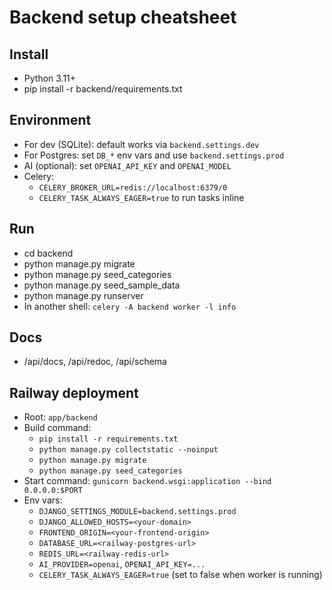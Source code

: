 # Backend setup cheatsheet

## Install
- Python 3.11+
- pip install -r backend/requirements.txt

## Environment
- For dev (SQLite): default works via `backend.settings.dev`
- For Postgres: set `DB_*` env vars and use `backend.settings.prod`
- AI (optional): set `OPENAI_API_KEY` and `OPENAI_MODEL`
- Celery:
  - `CELERY_BROKER_URL=redis://localhost:6379/0`
  - `CELERY_TASK_ALWAYS_EAGER=true` to run tasks inline

## Run
- cd backend
- python manage.py migrate
- python manage.py seed_categories
- python manage.py seed_sample_data
- python manage.py runserver
- In another shell: `celery -A backend worker -l info`

## Docs
- /api/docs, /api/redoc, /api/schema

## Railway deployment
- Root: `app/backend`
- Build command:
  - `pip install -r requirements.txt`
  - `python manage.py collectstatic --noinput`
  - `python manage.py migrate`
  - `python manage.py seed_categories`
- Start command: `gunicorn backend.wsgi:application --bind 0.0.0.0:$PORT`
- Env vars:
  - `DJANGO_SETTINGS_MODULE=backend.settings.prod`
  - `DJANGO_ALLOWED_HOSTS=<your-domain>`
  - `FRONTEND_ORIGIN=<your-frontend-origin>`
  - `DATABASE_URL=<railway-postgres-url>`
  - `REDIS_URL=<railway-redis-url>`
  - `AI_PROVIDER=openai`, `OPENAI_API_KEY=...`
  - `CELERY_TASK_ALWAYS_EAGER=true` (set to false when worker is running)

